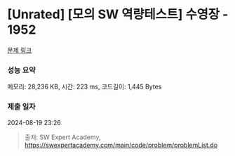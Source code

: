 # [Unrated] [모의 SW 역량테스트] 수영장 - 1952 

[문제 링크](https://swexpertacademy.com/main/code/problem/problemDetail.do?contestProbId=AV5PpFQaAQMDFAUq) 

### 성능 요약

메모리: 28,236 KB, 시간: 223 ms, 코드길이: 1,445 Bytes

### 제출 일자

2024-08-19 23:26



> 출처: SW Expert Academy, https://swexpertacademy.com/main/code/problem/problemList.do